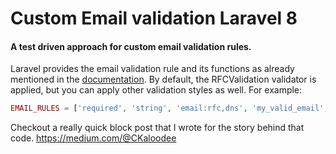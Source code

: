 # Custom Email validation Laravel 8

#### A test driven approach for custom email validation rules.

Laravel provides the email validation rule and its functions as already mentioned in the 
[documentation](https://laravel.com/docs/8.x/validation#rule-email).
By default, the RFCValidation validator is applied, but you can apply other validation 
styles as well. For example:
```php
EMAIL_RULES = ['required', 'string', 'email:rfc,dns', 'my_valid_email', 'max:255', 'unique:users'];
```
Checkout a really quick block post that I wrote for the story behind that code.
https://medium.com/@CKaloodee
